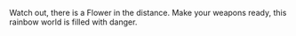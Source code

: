 Watch out, there is a Flower in the distance. Make your weapons ready, this rainbow world is filled with danger.
